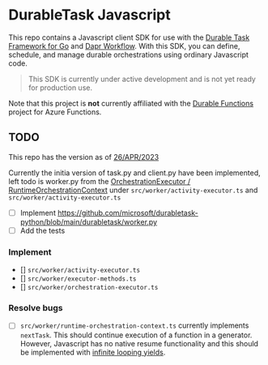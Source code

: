 # DurableTask Javascript

This repo contains a Javascript client SDK for use with the [Durable Task Framework for Go](https://github.com/microsoft/durabletask-go) and [Dapr Workflow](https://docs.dapr.io/developing-applications/building-blocks/workflow/workflow-overview/). With this SDK, you can define, schedule, and manage durable orchestrations using ordinary Javascript code.

> This SDK is currently under active development and is not yet ready for production use.

Note that this project is **not** currently affiliated with the [Durable Functions](https://docs.microsoft.com/azure/azure-functions/durable/durable-functions-overview) project for Azure Functions.

## TODO

This repo has the version as of [26/APR/2023](https://github.com/microsoft/durabletask-python/commit/b5b24c728518857b83aff96acf66686da2876578)

Currently the initia version of task.py and client.py have been implemented, left todo is worker.py from the [OrchestrationExecutor / RuntimeOrchestrationContext](https://github.com/microsoft/durabletask-python/blob/main/durabletask/worker.py#L433) under `src/worker/activity-executor.ts` and `src/worker/activity-executor.ts`

- [ ] Implement https://github.com/microsoft/durabletask-python/blob/main/durabletask/worker.py
- [ ] Add the tests

### Implement

- [] `src/worker/activity-executor.ts`
- [] `src/worker/executor-methods.ts`
- [] `src/worker/orchestration-executor.ts`

### Resolve bugs

- [ ] `src/worker/runtime-orchestration-context.ts` currently implements `nextTask`. This should continue execution of a function in a generator. However, Javascript has no native resume functionality and this should be implemented with [infinite looping yields](https://stackoverflow.com/questions/67762588/how-to-pause-and-resume-function-execution-in-javascript).
